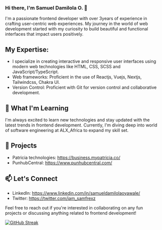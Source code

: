 ### Hi there, I'm Samuel Damilola O. 👋

I'm a passionate frontend developer with over 3years of experience in crafting user-centric web experiences. My journey in the world of web development started with my curiosity to build beautiful and functional interfaces that impact users positively.

## My Expertise:
- I specialize in creating interactive and responsive user interfaces using modern web technologies like HTML, CSS, SCSS and JavaScript/TypeScript.
- Web frameworks: Proficient in the use of Reactjs, Vuejs, Nextjs, Tailwindcss, Chakra UI.
- Version Control: Proficient with Git for version control and collaborative development.

## 🌱 What I'm Learning

I'm always excited to learn new technologies and stay updated with the latest trends in frontend development. Currently, I'm diving deep into world of software engineering at ALX_Africa to expand my skill set.

## 💼 Projects
- Patricia technologies: https://business.mypatricia.co/
- PunhubCentral: https://www.punhubcentral.com/

## 📫 Let's Connect

- LinkedIn: https://www.linkedin.com/in/samueldamilolaoyawale/
- Twitter: https://twitter.com/iam_samfrexz

Feel free to reach out if you're interested in collaborating on any fun projects or discussing anything related to frontend development!


[![GitHub Streak](https://streak-stats.demolab.com?user=samfrexz619&theme=vue-dark&border_radius=8&date_format=j%20M%5B%20Y%5D&card_width=700)](https://git.io/streak-stats)

<!--
**samfrexz619/samfrexz619** is a ✨ _special_ ✨ repository because its `README.md` (this file) appears on your GitHub profile.


Here are some ideas to get you started:

- 🔭 I’m currently working on ...
- 🌱 I’m currently learning ...
- 👯 I’m looking to collaborate on ...
- 🤔 I’m looking for help with ...
- 💬 Ask me about ...
- 📫 How to reach me: ...
- 😄 Pronouns: ...
- ⚡ Fun fact: ...
-->
